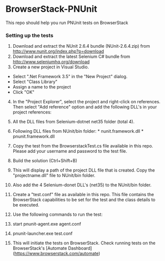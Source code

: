# BrowserStack-PNUnit
This repo should help you run PNUnit tests on BrowserStack

### Setting up the tests

1. Download and extract the NUnit 2.6.4 bundle (NUnit-2.6.4.zip) from http://www.nunit.org/index.php?p=download
2. Download and extract the latest Selenium C# bundle from http://www.seleniumhq.org/download
3. Create a new project in Visual Studio.
 * Select ".Net Framework 3.5" in the "New Project" dialog. 
 * Select "Class Library"
 * Assign a name to the project
 * Click "OK"
4. In the "Project Explorer", select the project and right-click on references. Then select "Add reference" option and add the following DLL's in your project references:
  1. All the DLL files from Selenium-dotnet net35 folder (total 4).
  2. Following DLL files from NUnit/bin folder:
    * nunit.framework.dll
    * pnunit.framework.dll

5. Copy the test from the BrowserstackTest.cs file available in this repo. Please add your username and password to the test file.
6. Build the solution (Ctrl+Shift+B)
7. This will display a path of the project DLL file that is created. Copy the "projectname.dll" file to NUnit/bin folder.
8. Also add the 4 Selenium-donet DLL's (net35) to the NUnit/bin folder. 
9. Create a "test.conf" file as available in this repo. This file contains the BrowserStack capabilities to be set for the test and the class details to be executed.
10. Use the following commands to run the test:
  1. start pnunit-agent.exe agent.conf
  2. pnunit-launcher.exe test.conf

11. This will initiate the tests on BrowserStack. Check running tests on the BrowserStack's [Automate Dashboard] (https://www.browserstack.com/automate)
